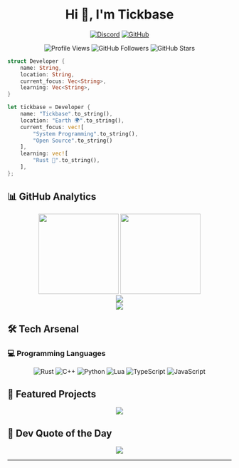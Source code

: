 <h1 align="center">Hi 👋, I'm Tickbase</h1>

<div align="center">

[![Discord](https://img.shields.io/badge/Discord-Tickbase-7289DA?style=for-the-badge&logo=discord&logoColor=white)](https://discord.com)
[![GitHub](https://img.shields.io/badge/GitHub-Novattz-181717?style=for-the-badge&logo=github&logoColor=white)](https://github.com/Novattz)

</div>

<div align="center">
  <img src="https://komarev.com/ghpvc/?username=Novattz&style=for-the-badge&color=brightgreen" alt="Profile Views" />
  <img src="https://img.shields.io/github/followers/Novattz?style=for-the-badge&color=blue" alt="GitHub Followers" />
  <img src="https://img.shields.io/github/stars/Novattz?style=for-the-badge&color=yellow" alt="GitHub Stars" />
</div>

```rust
struct Developer {
    name: String,
    location: String,
    current_focus: Vec<String>,
    learning: Vec<String>,
}

let tickbase = Developer {
    name: "Tickbase".to_string(),
    location: "Earth 🌍".to_string(),
    current_focus: vec![
        "System Programming".to_string(),
        "Open Source".to_string()
    ],
    learning: vec![
        "Rust 🦀".to_string(),
    ],
};
```

## 📊 GitHub Analytics

<div align="center">
  <img height="180em" src="https://github-readme-stats-sigma-five.vercel.app/api?username=Novattz&show_icons=true&theme=dark&include_all_commits=true&count_private=true&hide_border=true"/>
  <img height="180em" src="https://github-readme-stats.vercel.app/api/top-langs/?username=Novattz&layout=compact&langs_count=8&theme=dark&hide_border=true"/>
</div>

<div align="center">
  <img src="https://github-readme-streak-stats.herokuapp.com/?user=Novattz&theme=dark&hide_border=true" />
</div>

<div align="center">
  <img src="https://github-readme-activity-graph.vercel.app/graph?username=Novattz&theme=xcode&hide_border=true&bg_color=151515&area=true" />
</div>

## 🛠️ Tech Arsenal

### 💻 Programming Languages

<div align="center">
  
![Rust](https://img.shields.io/badge/Rust-000000?style=for-the-badge&logo=rust&logoColor=white)
![C++](https://img.shields.io/badge/C++-00599C?style=for-the-badge&logo=cplusplus&logoColor=white)
![Python](https://img.shields.io/badge/Python-3776AB?style=for-the-badge&logo=python&logoColor=white)
![Lua](https://img.shields.io/badge/Lua-2C2D72?style=for-the-badge&logo=lua&logoColor=white)
![TypeScript](https://img.shields.io/badge/TypeScript-007ACC?style=for-the-badge&logo=typescript&logoColor=white)
![JavaScript](https://img.shields.io/badge/JavaScript-F7DF1E?style=for-the-badge&logo=javascript&logoColor=black)

</div>

## 🌟 Featured Projects

<div align="center">
  <a href="https://github.com/Novattz/creamlinux-installer">
    <img src="https://github-readme-stats.vercel.app/api/pin/?username=Novattz&repo=creamlinux-installer&theme=dark&hide_border=true" />
  </a>
</div>

## 💭 Dev Quote of the Day

<div align="center">
  <img src="https://quotes-github-readme.vercel.app/api?type=horizontal&theme=dark" />
</div>

---
